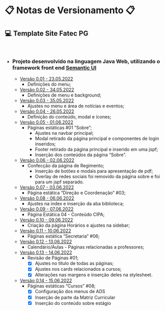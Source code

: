 # 📋 Notas de Versionamento 📋

## **💻 Template Site Fatec PG**

&nbsp;

- ### **Projeto desenvolvido na linguagem Java Web, utilizando o framework front end [Semantic UI](https://semantic-ui.com/)**

  - [Versão 0.01 - 23.05.2022](https://github.com/LuizMiguelSR/templateSemanticUi/commit/95e0fba91b41e5ff03bfbd31efa63296402eb72a) 
    - Definições do menu;
  - [Versão 0.02 - 34.05.2022](https://github.com/LuizMiguelSR/templateSemanticUi/commit/6885e484d6b657ca877524ef81ad9ab6eed07741) 
    - Definições de menu e background;
  - [Versão 0.03 - 35.05.2022](https://github.com/LuizMiguelSR/templateSemanticUi/commit/7d24f46c9a5b9cd54f10c215c0963384838bc82e) 
    - Ajustes no menu e área de notícias e eventos;
  - [Versão 0.04 - 26.05.2022](https://github.com/LuizMiguelSR/templateSemanticUi/commit/ca35a5c0c6c403f142756f8e999183d8328c389b) 
    - Definição do conteúdo, modal e ícones;
  - [Versão 0.05 - 01.06.2022](https://github.com/LuizMiguelSR/templateSemanticUi/commit/b5a6a11960c5178ebe387a9c501e20fa03115c42) 
    - Páginas estáticas #01 “Sobre”;
      - Ajustes na navbar principal;
      - Modal retirado da página principal e componentes de login inseridos;
      - Footer retirado da página principal e inserido em uma jspf;
      - Inserção dos conteúdos da página “Sobre”.
  - [Versão 0.06 - 02.06.2022](https://github.com/LuizMiguelSR/templateSemanticUi/commit/091f7c05aa9aec4372ce43cce6880b844b7b3823)
    - Confecção da página de Regimento;
      - Inserção de botões e modais para apresentação de pdf;
      - Overlay de redes sociais foi removido da página sobre e foi para um jspf separado.
  - [Versão 0.07 - 03.06.2022](https://github.com/LuizMiguelSR/templateSemanticUi/commit/b14bb9217890494bd37cd4fe2f09143fe8dc6534)
    - Página estática “Direção e Coordenação” #03;
  - [Versão 0.08 - 06.06.2022](https://github.com/LuizMiguelSR/templateSemanticUi/commit/31ddcb40821ece6dad80a7729f135154f152f7dc)
    - Ajustes na index e inserção da aba biblioteca;
  - [Versão 0.09 - 07.06.2022](https://github.com/LuizMiguelSR/templateSemanticUi/commit/68b7bfd76ea11fd903676cfe4d9eb39207d5e92d)
    - Página Estática 04 - Conteúdo CIPA;
  - [Versão 0.10 - 09.06.2022](https://github.com/LuizMiguelSR/templateSemanticUi/commit/0d7ebadcb828e1f4c73e168f8278d9bae83edd6e)
    - Criação da página Horários e ajustes na sidebar;
  - [Versão 0.11 - 10.06.2022](https://github.com/LuizMiguelSR/templateSemanticUi/commit/317812374af199a151eb581bd1fd9bbbc2038ac1)
    - Páginas estática “Secretaria” #06;
  - [Versão 0.12 - 13.06.2022](https://github.com/LuizMiguelSR/templateSemanticUi/commit/e7c746a7fb35c287b6d7cbf9bbeee116ad7aae68)
    - Calendário/Aulas - Páginas relacionadas a professores;
  - [Versão 0.13 - 14.06.2022](https://github.com/LuizMiguelSR/templateSemanticUi/commit/27988a60e55b539c05a7c9b9b89a40dbb30d2c19)
    - Revisão de Páginas #01;
      - [x]  Ajustes no título de todas as páginas;
      - [x]  Ajustes nos cards relacionados a cursos;
      - [x]  Alterações nas margens e inserção deles na stylesheet.
  - [Versão 0.14 - 15.06.2022](https://github.com/LuizMiguelSR/templateSemanticUi/commit/a7881f411bcddd034f07e0d5b205c0d7b140c0ca)
    - Páginas estáticas “Cursos” #08;
      - [x]  Configuração dos menus de ADS
      - [x]  Inserção de parte da Matriz Curricular
      - [x]  Inserção do conteúdo sobre estágio